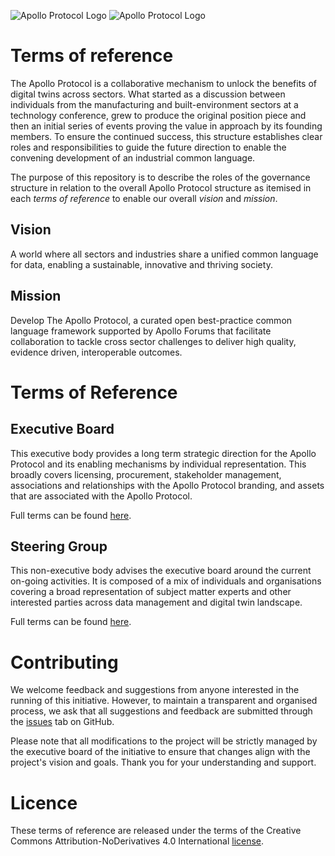 ![Apollo Protocol Logo](https://raw.githubusercontent.com/Apollo-Protocol/terms-of-reference/main/profile/apollo-protocol-logo.png#gh-light-mode-only)
![Apollo Protocol Logo](https://raw.githubusercontent.com/Apollo-Protocol/terms-of-reference/main/profile/apollo-protocol-logo-dark-mode.png#gh-dark-mode-only)
# Terms of reference

The Apollo Protocol is a collaborative mechanism to unlock the benefits of digital twins across sectors. What started as a discussion between individuals from the manufacturing and built-environment sectors at a technology conference, grew to produce the original position piece and then an initial series of events proving the value in approach by its founding members. To ensure the continued success, this structure establishes clear roles and responsibilities to guide the future direction to enable the convening development of an industrial common language.

The purpose of this repository is to describe the roles of the governance structure in relation to the overall Apollo Protocol structure as itemised in each _terms of reference_ to enable our overall _vision_ and _mission_.

## Vision

A world where all sectors and industries share a unified common language for data, enabling a sustainable, innovative and thriving society.

## Mission

Develop The Apollo Protocol, a curated open best-practice common language framework supported by Apollo Forums that facilitate collaboration to tackle cross sector challenges to deliver high quality, evidence driven, interoperable outcomes.

# Terms of Reference

## Executive Board

This executive body provides a long term strategic direction for the Apollo Protocol and its enabling mechanisms by individual representation. This broadly covers licensing, procurement, stakeholder management, associations and relationships with the Apollo Protocol branding, and assets that are associated with the Apollo Protocol.

Full terms can be found [here](./terms-of-reference/1-executive-board.md).

## Steering Group

This non-executive body advises the executive board around the current on-going activities. It is composed of a mix of individuals and organisations covering a broad representation of subject matter experts and other interested parties across data management and digital twin landscape.

Full terms can be found [here](./terms-of-reference/2-steering-group.md).

# Contributing

We welcome feedback and suggestions from anyone interested in the running of this initiative. However, to maintain a transparent and organised process, we ask that all suggestions and feedback are submitted through the [issues](https://github.com/Apollo-Protocol/terms-of-reference/issues) tab on GitHub.

Please note that all modifications to the project will be strictly managed by the executive board of the initiative to ensure that changes align with the project's vision and goals. Thank you for your understanding and support.

# Licence

These terms of reference are released under the terms of the Creative Commons Attribution-NoDerivatives 4.0 International [license](LICENCE.md).
